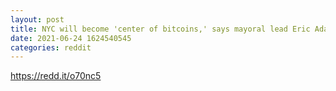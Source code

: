 ```yaml
--- 
layout: post 
title: NYC will become 'center of bitcoins,' says mayoral lead Eric Adams 
date: 2021-06-24 1624540545 
categories: reddit 
--- 
```

https://redd.it/o70nc5